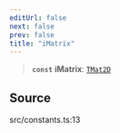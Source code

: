 ```yaml
---
editUrl: false
next: false
prev: false
title: "iMatrix"
---
```


> **`const`** **iMatrix**: [`TMat2D`](../type-aliases/TMat2D.md)

## Source

src/constants.ts:13
